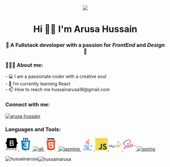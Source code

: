 <div id="header" align="center">
<img src="https://media2.giphy.com/media/v1.Y2lkPTc5MGI3NjExNGtteDdlbmJlOG9wanF4ejdkNHg1NWR1dDZ3dGppOHU2NDFjdmp5MyZlcD12MV9pbnRlcm5hbF9naWZfYnlfaWQmY3Q9Zw/1GEATImIxEXVR79Dhk/giphy.gif">
</div>

<h1 align="center">Hi 👋🏽 I'm Arusa Hussain</h1>
<h3 align="center">💖 A Fullstack developer with a passion for <i>FrontEnd</i> and <i>Design</i> 💖</h3>

<h3 align="left">🧚🏽‍♀️ About me:</h3>
- 💻 I am a passionate coder with a creative soul<br>
- 💫 I’m currently learning React <br>
- 📫 How to reach me hussainarusa18@gmail.com <br>

<h3 align="left">Connect with me:</h3>
<p align="left">
<a align="center" href="https://linkedin.com/in/arusa-hussain" target="blank"><img align="center" src="https://raw.githubusercontent.com/rahuldkjain/github-profile-readme-generator/master/src/images/icons/Social/linked-in-alt.svg" alt="arusa-hussain" height="40" width="40" /></a>
</p>

<h3 align="left">Languages and Tools:</h3>
<p align="left"> <a href="https://getbootstrap.com" target="_blank" rel="noreferrer"> <img src="https://raw.githubusercontent.com/devicons/devicon/master/icons/bootstrap/bootstrap-plain-wordmark.svg" alt="bootstrap" width="40" height="40"/> </a> <a href="https://www.w3schools.com/css/" target="_blank" rel="noreferrer"> <img src="https://raw.githubusercontent.com/devicons/devicon/master/icons/css3/css3-original-wordmark.svg" alt="css3" width="40" height="40"/> </a> <a href="https://git-scm.com/" target="_blank" rel="noreferrer"> <img src="https://www.vectorlogo.zone/logos/git-scm/git-scm-icon.svg" alt="git" width="40" height="40"/> </a> <a href="https://www.w3.org/html/" target="_blank" rel="noreferrer"> <img src="https://raw.githubusercontent.com/devicons/devicon/master/icons/html5/html5-original-wordmark.svg" alt="html5" width="40" height="40"/> </a> <a href="https://jasmine.github.io/" target="_blank" rel="noreferrer"> <img src="https://www.vectorlogo.zone/logos/jasmine/jasmine-icon.svg" alt="jasmine" width="40" height="40"/> </a> <a href="https://www.java.com" target="_blank" rel="noreferrer"> <img src="https://raw.githubusercontent.com/devicons/devicon/master/icons/java/java-original.svg" alt="java" width="40" height="40"/> </a> <a href="https://developer.mozilla.org/en-US/docs/Web/JavaScript" target="_blank" rel="noreferrer"> <img src="https://raw.githubusercontent.com/devicons/devicon/master/icons/javascript/javascript-original.svg" alt="javascript" width="40" height="40"/> </a> <a href="https://www.mysql.com/" target="_blank" rel="noreferrer"> <img src="https://raw.githubusercontent.com/devicons/devicon/master/icons/mysql/mysql-original-wordmark.svg" alt="mysql" width="40" height="40"/> </a> <a href="https://sass-lang.com" target="_blank" rel="noreferrer"> <img src="https://raw.githubusercontent.com/devicons/devicon/master/icons/sass/sass-original.svg" alt="sass" width="40" height="40"/> </a> <a href="https://spring.io/" target="_blank" rel="noreferrer"> <img src="https://www.vectorlogo.zone/logos/springio/springio-icon.svg" alt="spring" width="40" height="40"/> </a> </p>



<p><img align="left" src="https://github-readme-stats.vercel.app/api/top-langs?username=hussainarusa&theme=dark&border_radius=9.0show_icons=true&locale=en&layout=compact" alt="hussainarusa" /></p>



<p><img align="center" src="https://github-readme-streak-stats.herokuapp.com/?user=hussainarusa&theme=dark&border_radius=9.0" alt="hussainarusa" /></p>

